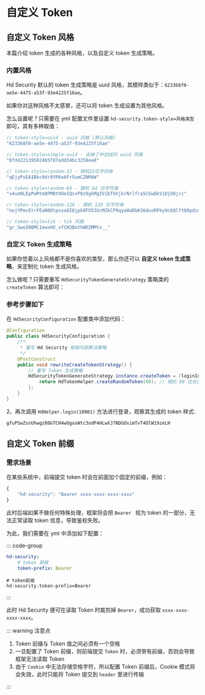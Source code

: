 # 自定义 Token

## 自定义 Token 风格

本篇介绍 token 生成的各种风格，以及自定义 token 生成策略。

### 内置风格

Hd Security 默认的 token 生成策略是 uuid 风格，其模样类似于：`623368f0-ae5e-4475-a53f-93e4225f16ae`。

如果你对这种风格不太感冒，还可以将 token 生成设置为其他风格。

怎么设置呢？只需要在 yml 配置文件里设置 `hd-security.token-style=风格类型` 即可，其有多种取值：

```java
// token-style=uuid - uuid 风格 (默认风格)
"623368f0-ae5e-4475-a53f-93e4225f16ae"

// token-style=simple-uuid - 去掉了中划线的 uuid 风格
"6fd4221395024b5f87edd34bc3258ee8"

// token-style=random-32 - 随机32位字符串
"qEjyPsEA1Bkc9dr8YP6okFr5umCZNR6W"

// token-style=random-64 - 随机 64 位字符串
"v4ueNLEpPwMtmOPMBtOOeIQsvP8z9gkMgIVibTUVjkrNrlfra5CGwQkViDjO8jcc"

// token-style=random-128 - 随机 128 位字符串
"nojYPmcEtrFEaN0Otpssa8I8jpk8FO53UcMZkCP9qyoHaDbKS6dxoRPky9c6QlftQ0pdzxRGXsKZmUSrPeZBOD6kJFfmfgiRyUmYWcj4WU4SSP2ilakWN1HYnIuX0Olj"

// token-style=tik - tik 风格
"gr_SwoIN0MC1ewxHX_vfCW3BothWDZMMtx__"
```

### 自定义 Token 生成策略

如果你觉着以上风格都不是你喜欢的类型，那么你还可以 **自定义 token 生成策略**，来定制化 token 生成风格。

怎么做呢？只需要重写 `HdSecurityTokenGenerateStrategy` 策略类的 `createToken` 算法即可：

### 参考步骤如下

在 `HdSecurityConfiguration` 配置类中添加代码：

```java
@Configuration
public class HdSecurityConfiguration {
    /**
     * 重写 Hd Security 框架内部算法策略 
     */
    @PostConstruct
    public void rewriteCreateTokenStrategy() {
        // 重写 Token 生成策略
        HdSecurityTokenGenerateStrategy.instance.createToken = (loginId, accountType) -> {
            return HdTokenHelper.createRandomToken(60); // 随机 60 位长度字符串
        };
    }
}
```

2、再次调用 `HdHelper.login(10001)` 方法进行登录，观察其生成的 token 样式:

```java
gfuPSwZsnUhwgz08GTCH4wOgasWtc3odP4HLwXJ7NDGOximTvT4OlW19zeLH
```

## 自定义 Token 前缀

### 需求场景

在某些系统中，前端提交 token 时会在前面加个固定的前缀，例如：

```js
{
    "hd-security": "Bearer xxxx-xxxx-xxxx-xxxx"
}
```

此时后端如果不做任何特殊处理，框架将会把 `Bearer ` 视为 token 的一部分，无法正常读取 token 信息，导致鉴权失败。

为此，我们需要在 yml 中添加如下配置：

::: code-group

```yaml [yaml 风格]
hd-security: 
    # token 前缀
    token-prefix: Bearer
```



```properties [properties 风格]
# token前缀
hd-security.token-prefix=Bearer
```

:::

此时 Hd Security 便可在读取 Token 时裁剪掉 `Bearer`，成功获取 `xxxx-xxxx-xxxx-xxxx`。



::: warning 注意点

1. Token 前缀与 Token 值之间必须有一个空格
2. 一旦配置了 Token 前缀，则前端提交 `Token` 时，必须带有前缀，否则会导致框架无法读取 Token
3. 由于 `Cookie` 中无法存储空格字符，所以配置 Token 前缀后，Cookie 模式将会失效，此时只能将 Token 提交到 `header` 里进行传输

:::